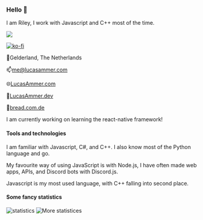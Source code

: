 ### Hello 👋
I am Riley, I work with Javascript and C++ most of the time.

![](https://komarev.com/ghpvc/?username=lucasammer&color=blueviolet)

[![ko-fi](https://ko-fi.com/img/githubbutton_sm.svg)](https://ko-fi.com/H2H582EX8)

📍Gelderland, The Netherlands

📫[me@lucasammer.com](mailto:me@lucasammer.com)

🌐[LucasAmmer.com](https://lucasammer.com) 

💼[LucasAmmer.dev](https://lucasammer.dev)  

🔗[bread.com.de](https://bread.com.de)

I am currently working on learning the react-native framework!

#### Tools and technologies
I am familiar with Javascript, C#, and C++. I also know most of the Python language and go.

My favourite way of using JavaScript is with Node.js, I have often made web apps, APIs, and Discord bots with Discord.js.

Javascript is my most used language, with C++ falling into second place.

#### Some fancy statistics

![statistics](https://github-readme-stats.vercel.app/api?username=riley0122&show_icons=true&theme=cobalt)
![More statistices](https://github-readme-streak-stats.herokuapp.com/?user=riley0122&theme=cobalt)
<!--
**lucasammer/lucasammer** is a ✨ _special_ ✨ repository because its `README.md` (this file) appears on your GitHub profile.

Here are some ideas to get you started:

- 🔭 I’m currently working on ...
- 🌱 I’m currently learning ...
- 👯 I’m looking to collaborate on ...
- 🤔 I’m looking for help with ...
- 💬 Ask me about ...
- 📫 How to reach me: ...
- 😄 Pronouns: ...
- ⚡ Fun fact: ...
-->
